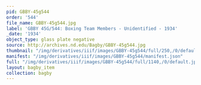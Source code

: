 ```yaml
---
pid: GBBY-45g544
order: '544'
file_name: GBBY-45g544.jpg
label: 'GBBY 45G/544: Boxing Team Members - Unidentified - 1934'
_date: '1934'
object_type: glass plate negative
source: http://archives.nd.edu/Bagby/GBBY-45g544.jpg
thumbnail: "/img/derivatives/iiif/images/GBBY-45g544/full/250,/0/default.jpg"
manifest: "/img/derivatives/iiif/images/GBBY-45g544/manifest.json"
full: "/img/derivatives/iiif/images/GBBY-45g544/full/1140,/0/default.jpg"
layout: bagby_item
collection: bagby
---
```

